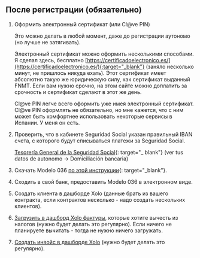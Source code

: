 ## После регистрации (обязательно)

1. Оформить электронный сертификат (или Cl@ve PIN)

   Это можно делать в любой момент, даже до регистрации аутономо (но лучше не затягивать).

   Электронный сертификат можно оформить несколькими способами. Я сделал
   здесь, бесплатно
   [https://certificadoelectronico.es/](https://certificadoelectronico.es/){:target="_blank"} (заняло несколько
   минут, не пришлось никуда ехать). Этот сертификат имеет абсолютно такую же юридическую силу, как сертификат
   выданный FNMT. Если вам нужно срочно, на этом сайте можно доплатить за срочность и сертификат сделают в этот же день.

   Cl@ve PIN легче всего оформить уже имея электронный сертификат. Cl@ve PIN оформлять не обязательно, но мне
   кажется, что с ним может быть комфортнее использовать некоторые сервисы в Испании. У меня он есть.

2. Проверить, что в кабинете Seguridad Social указан правильный IBAN счета, с
   которого будут списываться платежи за Seguridad Social.

   [Tesorería General de la Seguridad Social](https://portal.seg-social.gob.es/wps/portal/importass/importass/bienvenida){:
   target="_
   blank"} (ver tus datos de
   autonomo -> Domiciliación bancaria)

3. Скачать Modelo
   036 [по этой инструкции](https://www.xolo.io/es-en/faq/xolo-spain/category/get-started/article/i-am-already-registered-as-self-employed-where-can-i-find-my){:
   target="_blank"}.

4. Сходить в свой банк, предоставить Modelo 036 в электронном виде.

5. Создать клиента в дашборде Xolo (данные брать из вашего контракта, если
   контрактов несколько - надо создать нескольких клиентов).

6. [Загрузить в дашборд Xolo фактуры](#налоговые-вычеты-и-льготы), которые
   хотите вычесть из налогов (нужно будет делать это регулярно).
   Если ничего не планируете вычитать - тогда не нужно ничего загружать.

7. [Создать инвойс в дашборде Xolo](#как-создать-инвойс-в-xolo) (нужно
   будет делать это регулярно).

